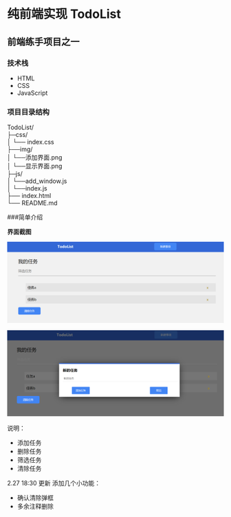 # 纯前端实现 TodoList

## 前端练手项目之一

### 技术栈

- HTML
- CSS
- JavaScript

### 项目目录结构
TodoList/<br> 
├─css/<br>
│    └── index.css<br>
├──img/<br>
│     └──添加界面.png<br>
│     └──显示界面.png<br>
├─js/ <br>
│   └──add_window.js<br>
│   └──index.js<br>
├── index.html<br>
└── README.md

###简单介绍   

**界面截图**

![主届面](./img/主界面.png)

![添加界面](./img/添加界面.png)

说明：
- 添加任务
- 删除任务
- 筛选任务
- 清除任务

2.27 18:30 更新
添加几个小功能：
- 确认清除弹框
- 多余注释删除